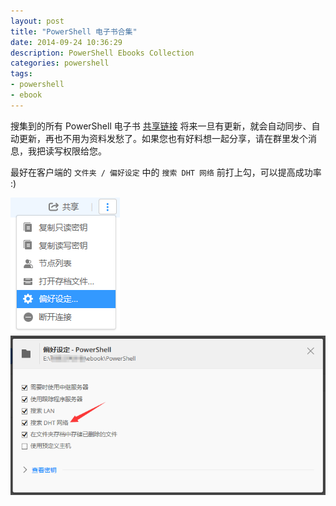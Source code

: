 ```yaml
---
layout: post
title: "PowerShell 电子书合集"
date: 2014-09-24 10:36:29
description: PowerShell Ebooks Collection
categories: powershell
tags:
- powershell
- ebook
---
```

搜集到的所有 PowerShell 电子书 [共享链接](https://link.getsync.com/#f=PowerShell&sz=0&t=2&s=QIRLDLFZIBPR6DHOJ4K6LGNMB2KDWXZUW5D4SATAGPIW4AY43IFA&i=CFAGNWFWQXY5KE2A5I3PIDSQCQOC6PCIS&v=2.0)
将来一旦有更新，就会自动同步、自动更新，再也不用为资料发愁了。如果您也有好料想一起分享，请在群里发个消息，我把读写权限给您。

最好在客户端的 `文件夹 / 偏好设定` 中的 `搜索 DHT 网络` 前打上勾，可以提高成功率 :)

![](/img/2014-09-24-powershell-ebooks-collection-001.png)
![](/img/2014-09-24-powershell-ebooks-collection-002.png)
